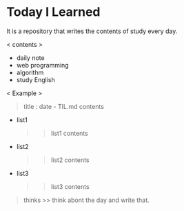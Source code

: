 # Today I Learned
It is a repository that writes the contents of study every day.

< contents >
* daily note
* web programming
* algorithm
* study English

< Example >

> title : date - TIL.md
> contents
* list1
	>> list1 contents
* list2
	>> list2 contents
* list3
	>> list3 contents
> thinks
	>> think abont the day and write that.
